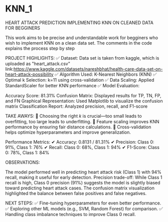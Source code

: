 # KNN_1
HEART ATTACK PREDICTION IMPLEMENTING KNN ON CLEANED DATA FOR BEGGINERS

This work aims to be precise and understandable work for begginers who wish to implement KNN on a clean data set.
The comments in the code explains the process step by step

PROJECT HIGHLIGHTS:
✅ Dataset: Data set is taken from kaggle, which is uploaded as "heart_attack.csv"
link:https://www.kaggle.com/datasets/nareshbhat/health-care-data-set-on-heart-attack-possibility
✅ Algorithm Used: K-Nearest Neighbors (KNN)
✅ Optimal k Selection: k=11 using cross-validation
✅ Data Scaling: Applied StandardScaler for better KNN performance
✅ Model Evaluation:

Accuracy Score: 81.31%
Confusion Matrix: Displayed results for TP, TN, FP, and FN
Graphical Representation: Used Matplotlib to visualize the confusion matrix
Classification Report: Analyzed precision, recall, and F1-score

TAKE AWAYS: 
🔹 Choosing the right 𝑘 is crucial—too small leads to overfitting, too large leads to underfitting.
🔹 Feature scaling improves KNN performance by ensuring fair distance calculations.
🔹 Cross-validation helps optimize hyperparameters and improve generalization.


Performance Metrics:
✔ Accuracy: 0.8131  / 81.31%
✔ Precision: Class 0: 91%, Class 1: 76%
✔ Recall: Class 0: 68%, Class 1: 94%
✔ F1-Score: Class 0: 78%, Class 1: 84%

OBSERVATIONS:

The model performed well in predicting heart attack risk (Class 1) with 94% recall, making it useful for early detection.
Precision trade-off: While Class 1 recall is high, Class 0 precision (91%) suggests the model is slightly biased toward predicting heart attack cases.
The confusion matrix visualization highlighted the balance between false positives and false negatives.

NEXT STEPS:
✅ Fine-tuning hyperparameters for even better performance.
✅ Exploring other ML models (e.g., SVM, Random Forest) for comparison.
✅ Handling class imbalance techniques to improve Class 0 recall.
